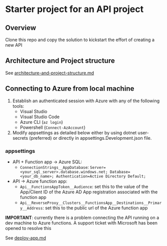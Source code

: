 # Starter project for an API project

## Overview

Clone this repo and copy the solution to kickstart the effort of creating a new API

## Architecture and Project structure

See [architecture-and-project-structure.md](docs/architecture-and-project-structure.md)

## Connecting to Azure from local machine

1. Establish an authenticated session with Azure with any of the following tools:
   * Visual Studio
   * Visual Studio Code
   * Azure CLI (`az login`)
   * Powershell (`Connect-AzAccount`)
2. Modify appsettings as detailed below either by using dotnet user-secrets (preferred) or directly in appsettings.Development.json file.

### appsettings

* API + Function app -> Azure SQL: 
  * `ConnectionStrings__AppDatabase`: `Server=<your_sql_server>.database.windows.net; Database=<your_db_name>; Authentication=Active Directory Default;`
* API -> Azure function app:
  * `Api__FunctionsAppToken__Audience`: set this to the value of the App/Client ID of the Azure AD App registration associated with the function app
  * `Api__ReverseProxy__Clusters__FunctionsApp__Destinations__Primary__Address`: set this to the public url of the Azure function app

**IMPORTANT**: 
currently there is a problem connecting the API running on a dev machine to Azure functions. 
A support ticket with Microsoft has been opened to resolve this

See [deploy-app.md](docs/deploy-app)